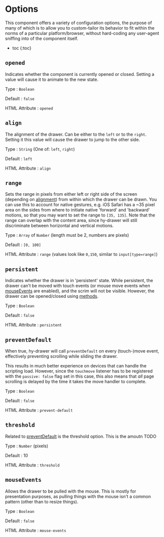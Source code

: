 # Options
This component offers a variety of configuration options,
the purpose of many of which is to allow you to custom-tailor its behavior to fit within the norms of a particular platform/browser,
without hard-coding any user-agent sniffing into of the component itself.

* toc
{:toc}

## `opened`
Indicates whether the component is currently opened or closed.
Setting a value will cause it to animate to the new state.

Type
: `Boolean`

Default
: `false`

HTML Attribute
: `opened`


## `align`
The alignment of the drawer. Can be either to the `left` or to the `right`.
Setting it this value will cause the drawer to jump to the other side.

Type
: `String` (One of: `left`, `right`)

Default
: `left`

HTML Attribute
: `align`

## `range`
Sets the range in pixels from either left or right side of the screen (depending on [alignment](#align))
from within which the drawer can be drawn. You can use this to account for native gestures,
e.g. iOS Safari has a ~35 pixel area on the sides from where to initiate native 'forward' and 'backward' motions,
so that you may want to set the range to `[35, 135]`.
Note that the range can overlap with the content area, since hy-drawer will still discriminate between horizontal and vertical motions.

Type
: `Array` of `Number` (length must be 2, numbers are pixels)

Default
: `[0, 100]`

HTML Attribute
: `range` (values look like `0,150`, similar to `input[type=range]`)


## `persistent`
Indicates whether the drawer is in 'persistent' state.
While persistent, the drawer can't be moved with touch events (or mouse move events when [mouseEvents](#mouseevents) are enabled),
and the scrim will not be visible. However, the drawer can be opened/closed using [methods](./methods.md).

Type
: `Boolean`

Default
: `false`

HTML Attribute
: `persistent`

## `preventDefault`
When true, hy-drawer will call `preventDefault` on every (touch-)move event,
effectively preventing scrolling while sliding the drawer.

This results in much better experience on devices that can handle the scripting load.
However, since the `touchmove` listener has to be registered with the `passive: false` flag set in this case,
this also means that *all* page scrolling is delayed by the time it takes the move handler to complete.

<!-- The same effect is achieved by setting `scrollContainerSelector`,
but does not work on iOS Safari (10 and previous).
This option on the other hand will work on iOS,
but causes a slight (but practically unnoticeable) delay when scrolling.
By setting this option to `false` on Chrome for Android,
a minor performance gain can be achieved.

Specifically, This option will cause event listeners to be registered with `passive: false`,
delaying any native behavior by the time it takes for the event listener to complete.

TODO -->

Type
: `Boolean`

Default
: `false`  

HTML Attribute
: `prevent-default`

## `threshold`
Related to [preventDefault](#preventdefault) is the threshold option. This is the amoutn
TODO

Type
: `Number` (pixels)

Default
: 10  

HTML Attribute
: `threshold`


## `mouseEvents`
Allows the drawer to be pulled with the mouse. This is mostly for presentation purposes,
as pulling things with the mouse isn't a common pattern (other than to resize things).

Type
: `Boolean`

Default
: `false`  

HTML Attribute
: `mouse-events`
